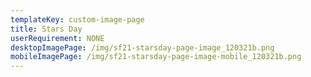 ```yaml
---
templateKey: custom-image-page
title: Stars Day
userRequirement: NONE
desktopImagePage: /img/sf21-starsday-page-image_120321b.png
mobileImagePage: /img/sf21-starsday-page-image-mobile_120321b.png
---
```

